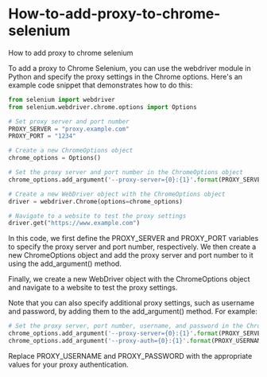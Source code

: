 # How-to-add-proxy-to-chrome-selenium
How to add proxy to chrome selenium


To add a proxy to Chrome Selenium, you can use the webdriver module in Python and specify the proxy settings in the Chrome options. Here's an example code snippet that demonstrates how to do this:

```python
from selenium import webdriver
from selenium.webdriver.chrome.options import Options

# Set proxy server and port number
PROXY_SERVER = "proxy.example.com"
PROXY_PORT = "1234"

# Create a new ChromeOptions object
chrome_options = Options()

# Set the proxy server and port number in the ChromeOptions object
chrome_options.add_argument('--proxy-server={0}:{1}'.format(PROXY_SERVER, PROXY_PORT))

# Create a new WebDriver object with the ChromeOptions object
driver = webdriver.Chrome(options=chrome_options)

# Navigate to a website to test the proxy settings
driver.get("https://www.example.com")
```
In this code, we first define the PROXY_SERVER and PROXY_PORT variables to specify the proxy server and port number, respectively. We then create a new ChromeOptions object and add the proxy server and port number to it using the add_argument() method.

Finally, we create a new WebDriver object with the ChromeOptions object and navigate to a website to test the proxy settings.

Note that you can also specify additional proxy settings, such as username and password, by adding them to the add_argument() method. For example:

```python
# Set the proxy server, port number, username, and password in the ChromeOptions object
chrome_options.add_argument('--proxy-server={0}:{1}'.format(PROXY_SERVER, PROXY_PORT))
chrome_options.add_argument('--proxy-auth={0}:{1}'.format(PROXY_USERNAME, PROXY_PASSWORD))
```
Replace PROXY_USERNAME and PROXY_PASSWORD with the appropriate values for your proxy authentication.



